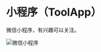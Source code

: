 ﻿# 小程序（ToolApp）

微信小程序，有兴趣可以关注。

![微信小程序](https://www.rdonly.com/wp-content/uploads/2019/09/appfuns.jpg)